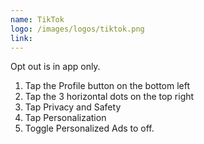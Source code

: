 ```yaml
---
name: TikTok
logo: /images/logos/tiktok.png
link:
---
```

Opt out is in app only.

1. Tap the Profile button on the bottom left
2. Tap the 3 horizontal dots on the top right
3. Tap Privacy and Safety
4. Tap Personalization
5. Toggle Personalized Ads to off.